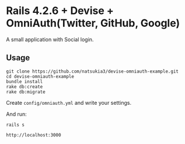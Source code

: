 # Rails 4.2.6 + Devise + OmniAuth(Twitter, GitHub, Google)
A small application with Social login.

## Usage
```
git clone https://github.com/natsukia3/devise-omniauth-example.git
cd devise-omniauth-example
bundle install
rake db:create
rake db:migrate
```
Create `config/omniauth.yml` and write your settings.

And run:
```
rails s
```
```
http://localhost:3000
```
